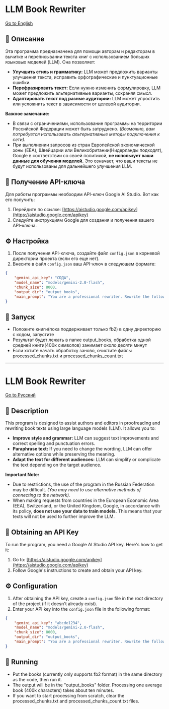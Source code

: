 <a name="Русский"></a>

# LLM Book Rewriter

[Go to English](#english)

## 📖 Описание

Эта программа предназначена для помощи авторам и редакторам в вычитке и переписывании текста книг с использованием больших языковых моделей (LLM). Она позволяет:

*   **Улучшить стиль и грамматику:** LLM может предложить варианты улучшения текста, исправить орфографические и пунктуационные ошибки.
*   **Перефразировать текст:** Если нужно изменить формулировку, LLM может предложить альтернативные варианты, сохраняя смысл.
*   **Адаптировать текст под разные аудитории:** LLM может упростить или усложнить текст в зависимости от целевой аудитории.

**Важное замечание:**

*   В связи с ограничениями, использование программы на территории Российской Федерации может быть затруднено. *(Возможно, вам потребуется использовать альтернативные методы подключения к сети).*
*   При выполнении запросов из стран Европейской экономической зоны (EEA), Швейцарии или Великобритании(Нидерланды подходят), Google в соответствии со своей политикой, **не использует ваши данные для обучения моделей.** Это означает, что ваши тексты не будут использованы для дальнейшего улучшения LLM.

## 🔑 Получение API-ключа

Для работы программы необходим API-ключ Google AI Studio.  Вот как его получить:

1.  Перейдите по ссылке: [https://aistudio.google.com/apikey](https://aistudio.google.com/apikey)
2.  Следуйте инструкциям Google для создания и получения вашего API-ключа.

## ⚙️ Настройка

1.  После получения API-ключа, создайте файл `config.json` в корневой директории проекта (если его еще нет).
2.  Внесите в файл `config.json` ваш API-ключ в следующем формате:

```json
{
    "gemini_api_key": "СЮДА",
    "model_name": "models/gemini-2.0-flash",
    "chunk_size": 8000,
    "output_dir": "output_books",
    "main_prompt": "You are a professional rewriter. Rewrite the following text fragment according to the client's instructions below.\n\nClient's instructions:\n1. Correct any spelling mistakes and typos.\n2. Correct punctuation.\n3. Do not change any names/words you aren't sure about\n4. Do not change anything else."
}
```

## 🚀 Запуск

*   Положите книги(пока поддерживает только fb2) в одну директорию с кодом, запустите
*   Результат будет лежать в папке output_books, обработка одной средней книги(400к символов) занимает около десяти минут
*   Если хотите начать обработку заново, очистите файлы processed_chunks.txt и processed_chunks_count.txt
---

<a name="english"></a>

# LLM Book Rewriter

[Go to Русский](#русский)

## 📖 Description

This program is designed to assist authors and editors in proofreading and rewriting book texts using large language models (LLM). It allows you to:

*   **Improve style and grammar:** LLM can suggest text improvements and correct spelling and punctuation errors.
*   **Paraphrase text:** If you need to change the wording, LLM can offer alternative options while preserving the meaning.
*   **Adapt the text for different audiences:** LLM can simplify or complicate the text depending on the target audience.

**Important Note:**

*   Due to restrictions, the use of the program in the Russian Federation may be difficult. *(You may need to use alternative methods of connecting to the network).*
*   When making requests from countries in the European Economic Area (EEA), Switzerland, or the United Kingdom, Google, in accordance with its policy, **does not use your data to train models.** This means that your texts will not be used to further improve the LLM.

## 🔑 Obtaining an API Key

To run the program, you need a Google AI Studio API key. Here's how to get it:

1.  Go to: [https://aistudio.google.com/apikey](https://aistudio.google.com/apikey)
2.  Follow Google's instructions to create and obtain your API key.

## ⚙️ Configuration

1.  After obtaining the API key, create a `config.json` file in the root directory of the project (if it doesn't already exist).
2.  Enter your API key into the `config.json` file in the following format:

```json
{
    "gemini_api_key": "abcde1234",
    "model_name": "models/gemini-2.0-flash",
    "chunk_size": 8000,
    "output_dir": "output_books",
    "main_prompt": "You are a professional rewriter. Rewrite the following text fragment according to the client's instructions below.\n\nClient's instructions:\n1. Correct any spelling mistakes and typos.\n2. Correct punctuation.\n3. Do not change any names/words you aren't sure about\n4. Do not change anything else."
}
```

## 🚀 Running

*   Put the books (currently only supports fb2 format) in the same directory as the code, then run it.
*   The output will be in the "output_books" folder. Processing one average book (400k characters) takes about ten minutes.
*   If you want to start processing from scratch, clear the processed_chunks.txt and processed_chunks_count.txt files.
